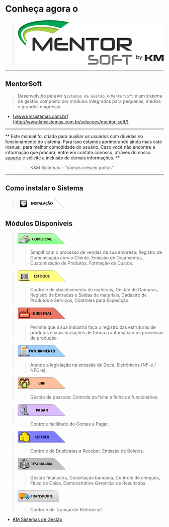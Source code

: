 # Conheça agora o
> ![MentorSoft](img/MentorSoft.png) 

---

##  MentorSoft

> Desenvolvido pela `KM Sistemas de Gestão`, o `MentorSoft` é um sistema de gestão composto por módulos integrados para pequenas, médias e grandes empresas.

* [www.kmsistemas.com.br](http://www.kmsistemas.com.br/solucoes/mentor-soft/) 

---

** Este manual foi criado para auxiliar os usuários com dúvidas no funcionamento do sistema.
Para isso estamos aprimorando ainda mais este manual, para melhor comodidade do usuário. Caso você não encontre a informação que procura, entre em contato conosco, através do nosso [suporte](http://www.kmsistemas.com.br/atendimento-2/) e solicite a inclusão de demais informações.
**

>>K&M Sistemas - "Vamos crescer juntos"

---
## Como instalar o Sistema 
> [![Instalação](/img/modulos/instala.png)](modulos/suporte/instalacao/instalacao.md)

## Módulos Disponíveis

>  [![Comercial](/img/modulos/comsist.png)](modulos/comercial)
>> Simplificam o processo de vendas da sua empresa: Registro de Comunicação com o Cliente, Emissão de Orçamentos, Customização de Produtos, Formação de Custos.  

> [![Estoque](/img/modulos/estsist.png)](modulos/estoque)
>> Controle de abastecimento de materiais, Gestão de Compras, Registro de Entradas e Saídas de materiais, Cadastro de Produtos e Serviços, Controles para Expedição.  

> [![Industrial](/img/modulos/indsist.png)](modulos/industrial)
>> Permite que a sua indústria faça o registro das estruturas de produtos e suas variações de forma a automatizar os processos de produção
    
> [![Faturamento](/img/modulos/fatsist.png)](modulos/faturamento)
>>  Atende a legislação na emissão de Docs. Eletrônicos (NF-e / NFC-e);

> [![GRH](/img/modulos/grhsist.png)](modulos/grh)
>> Gestão de pessoas: Controle da folha e ficha de funcionários.

> [![Pagar](/img/modulos/pagsist.png)](modulos/pagar)
>>  Controle facilitado do Contas a Pagar.

> [![Receber](/img/modulos/recsist.png)](modulos/receber)
>>  Controle de Duplicatas a Receber, Emissão de Boletos.

> [![Tesouraria](/img/modulos/tessist.png)](modulos/tesouraria)
>> Gestão financeira, Conciliação bancária, Controle de cheques, Fluxo de Caixa, Demonstrativo Gerencial de Resultados.

> [![CTE](/img/modulos/transp.png)](modulos/cte)
>> Controle de Transporte Eletrônico!


* [KM Sistemas de Gestão](http://www.kmsistemas.com.br/)